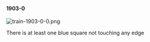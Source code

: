 #### 1903-0
![train-1903-0-0.png](https://github.com/lil-lab/nlvr/raw/master/nlvr/train/images/23/train-1903-0-0.png "train-1903-0-0.png")

There is at least one blue square not touching any edge